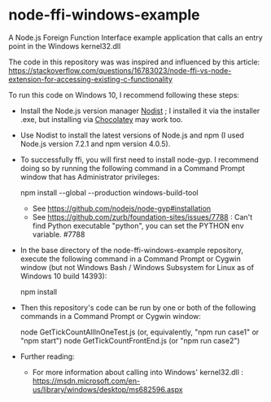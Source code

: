 # node-ffi-windows-example
A Node.js Foreign Function Interface example application that calls an entry point in the Windows kernel32.dll

The code in this repository was was inspired and influenced by this article: https://stackoverflow.com/questions/16783023/node-ffi-vs-node-extension-for-accessing-existing-c-functionality

To run this code on Windows 10, I recommend following these steps:

- Install the Node.js version manager [Nodist](https://github.com/marcelklehr/nodist) ; I installed it via the installer .exe, but installing via [Chocolatey](https://chocolatey.org/) may work too.
- Use Nodist to install the latest versions of Node.js and npm (I used Node.js version 7.2.1 and npm version 4.0.5).
- To successfully ffi, you will first need to install node-gyp. I recommend doing so by running the following command in a Command Prompt window that has Administrator privileges:

	npm install --global --production windows-build-tool

	- See https://github.com/nodejs/node-gyp#installation
	- See https://github.com/zurb/foundation-sites/issues/7788 : Can't find Python executable "python", you can set the PYTHON env variable. #7788
- In the base directory of the node-ffi-windows-example repository, execute the following command in a Command Prompt or Cygwin window (but not Windows Bash / Windows Subsystem for Linux as of Windows 10 build 14393):

	npm install

- Then this repository's code can be run by one or both of the following commands in a Command Prompt or Cygwin window:

	node GetTickCountAllInOneTest.js (or, equivalently, "npm run case1" or "npm start")
	node GetTickCountFrontEnd.js (or "npm run case2")

- Further reading:
  - For more information about calling into Windows' kernel32.dll : https://msdn.microsoft.com/en-us/library/windows/desktop/ms682596.aspx
